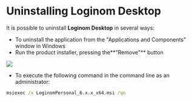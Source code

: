 # Uninstalling Loginom Desktop

It is possible to uninstall **Loginom Desktop** in several ways:

* To uninstall the application from the "Applications and Components" window in Windows
* Run the product installer, pressing the**"Remove"** button

![](../images/personal_msi_remove.png)

* To execute the following command in the command line as an administrator:

```cmd
msiexec /x LoginomPersonal_6.x.x_x64.msi /qn
```
